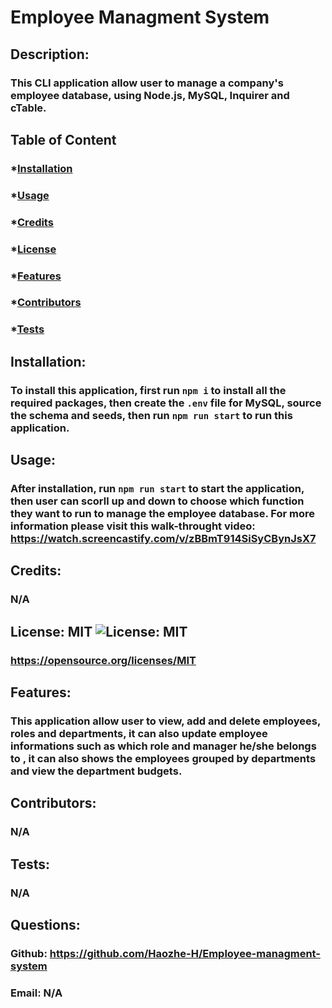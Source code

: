 # Employee Managment System

## Description:

### This CLI application allow user to manage a company's employee database, using Node.js, MySQL, Inquirer and cTable.

## Table of Content

### \*[Installation](#installation)

### \*[Usage](#usage)

### \*[Credits](#credits)

### \*[License](#license)

### \*[Features](#features)

### \*[Contributors](#contributors)

### \*[Tests](#tests)

## Installation:

### To install this application, first run `npm i` to install all the required packages, then create the `.env` file for MySQL, source the schema and seeds, then run `npm run start` to run this application.

## Usage:

### After installation, run `npm run start` to start the application, then user can scorll up and down to choose which function they want to run to manage the employee database. For more information please visit this walk-throught video: https://watch.screencastify.com/v/zBBmT914SiSyCBynJsX7

## Credits:

### N/A

## License: MIT ![License: MIT](https://img.shields.io/badge/License-MIT-yellow.svg)

### https://opensource.org/licenses/MIT

## Features:

### This application allow user to view, add and delete employees, roles and departments, it can also update employee informations such as which role and manager he/she belongs to , it can also shows the employees grouped by departments and view the department budgets.

## Contributors:

### N/A

## Tests:

### N/A

## Questions:

### Github: https://github.com/Haozhe-H/Employee-managment-system

### Email: N/A
